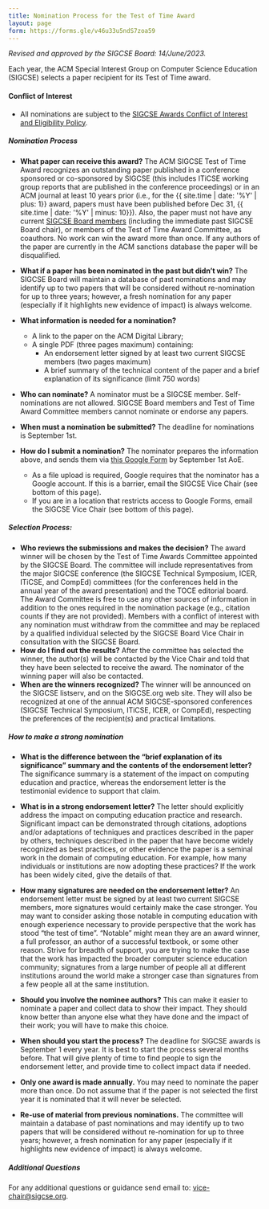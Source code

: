 ```yaml
---
title: Nomination Process for the Test of Time Award
layout: page
form: https://forms.gle/v46u33u5ndS7zoa59
---
```

*Revised and approved by the SIGCSE Board: 14/June/2023.*
                    

Each year, the ACM Special Interest Group on Computer Science Education (SIGCSE) selects a paper recipient for its Test of Time award.


#### Conflict of Interest

* All nominations are subject to the [SIGCSE Awards Conflict of Interest and Eligibility Policy]({{"/policies/awards/index.html"|absolute_url}}).


##### Nomination Process

* **What paper can receive this award?** The ACM SIGCSE Test of Time Award recognizes an outstanding paper published in a conference sponsored or co-sponsored by SIGCSE (this includes ITiCSE working group reports that are published in the conference proceedings) or in an ACM journal at least 10 years prior (i.e., for the {{ site.time | date: '%Y' | plus: 1}} award, papers must have been published before Dec 31, {{ site.time | date: '%Y' | minus: 10}}). Also, the paper must not have any current [SIGCSE Board members]({{"/about/board.html"|absolute_url}}) (including the immediate past SIGCSE Board chair), or members of the Test of Time Award Committee, as coauthors. No work can win the award more than once. If any authors of the paper are currently in the ACM sanctions database the paper will be disqualified. 

* **What if a paper has been nominated in the past but didn’t win?** The SIGCSE Board will maintain a database of past nominations and may identify up to two papers that will be considered without re-nomination for up to three years; however, a fresh nomination for any paper (especially if it highlights new evidence of impact) is always welcome.


* **What information is needed for a nomination?**
	* A link to the paper on the ACM Digital Library;
	* A single PDF (three pages maximum) containing:
		* An endorsement letter signed by at least two current SIGCSE members (two pages maximum)
		* A brief summary of the technical content of the paper and a brief explanation of its significance (limit 750 words)

* **Who can nominate?** A nominator must be a SIGCSE member. Self-nominations are not allowed. SIGCSE Board members and Test of Time Award Committee members cannot nominate or endorse any papers.

* **When must a nomination be submitted?** The deadline for nominations is September 1st. 

* **How do I submit a nomination?** The nominator prepares the information above, and sends them via [this Google Form]({{page.form}}) by September 1st AoE. 
	* As a file upload is required, Google requires that the nominator has a Google account. If this is a barrier, email the SIGCSE Vice Chair (see bottom of this page).
	* If you are in a location that restricts access to Google Forms, email the SIGCSE Vice Chair (see bottom of this page).


##### Selection Process:

* **Who reviews the submissions and makes the decision?** The award winner will be chosen by the Test of Time Awards Committee appointed by the SIGCSE Board. The committee will include representatives from the major SIGCSE conference (the SIGCSE Technical Symposium, ICER, ITiCSE, and CompEd) committees (for the conferences held in the annual year of the award presentation) and the TOCE editorial board. The Award Committee is free to use any other sources of information in addition to the ones required in the nomination package (e.g., citation counts if they are not provided). Members with a conflict of interest with any nomination must withdraw from the committee and may be replaced by a qualified individual selected by the SIGCSE Board Vice Chair in consultation with the SIGCSE Board.
* **How do I find out the results?** After the committee has selected the winner, the author(s) will be contacted by the Vice Chair and told that they have been selected to receive the award. The nominator of the winning paper will also be contacted.
* **When are the winners recognized?** The winner will be announced on the SIGCSE listserv, and on the SIGCSE.org web site. They will also be recognized at one of the annual ACM SIGCSE-sponsored conferences (SIGCSE Technical Symposium, ITiCSE, ICER, or CompEd), respecting the preferences of the recipient(s) and practical limitations.



##### How to make a strong nomination

* **What is the difference between the “brief explanation of its significance” summary and the contents of the endorsement letter?** The significance summary is a statement of the impact on computing education and practice, whereas the endorsement letter is the testimonial evidence to support that claim.

* **What is in a strong endorsement letter?** The letter should explicitly address the impact on computing education practice and research. Significant impact can be demonstrated through citations, adoptions and/or adaptations of techniques and practices described in the paper by others, techniques described in the paper that have become widely recognized as best practices, or other evidence the paper is a seminal work in the domain of computing education. For example, how many individuals or institutions are now adopting these practices? If the work has been widely cited, give the details of that.

* **How many signatures are needed on the endorsement letter?** An endorsement letter must be signed by at least two current SIGCSE members, more signatures would certainly make the case stronger. You may want to consider asking those notable in computing education with enough experience necessary to provide perspective that the work has stood “the test of time”. “Notable” might mean they are an award winner, a full professor, an author of a successful textbook, or some other reason. Strive for breadth of support, you are trying to make the case that the work has impacted the broader computer science education community; signatures from a large number of people all at different institutions around the world make a stronger case than signatures from a few people all at the same institution.

* **Should you involve the nominee authors?** This can make it easier to nominate a paper and collect data to show their impact. They should know better than anyone else what they have done and the impact of their work; you will have to make this choice.

* **When should you start the process?** The deadline for SIGCSE awards is September 1 every year. It is best to start the process several months before. That will give plenty of time to find people to sign the endorsement letter, and provide time to collect impact data if needed.

* **Only one award is made annually.** You may need to nominate the paper more than once. Do not assume that if the paper is not selected the first year it is nominated that it will never be selected.

* **Re-use of material from previous nominations.** The committee will maintain a database of past nominations and may identify up to two papers that will be considered without re-nomination for up to three years; however, a fresh nomination for any paper (especially if it highlights new evidence of impact) is always welcome.


##### Additional Questions
For any additional questions or guidance send email to:
[vice-chair@sigcse.org](mailto:vice-chair@sigcse.org).
  

